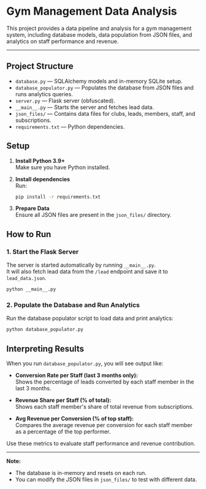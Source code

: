 #  Gym Management Data Analysis

This project provides a data pipeline and analysis for a gym management system, including database models, data population from JSON files, and analytics on staff performance and revenue.

---

##  Project Structure

- `database.py` — SQLAlchemy models and in-memory SQLite setup.
- `database_populator.py` — Populates the database from JSON files and runs analytics queries.
- `server.py` — Flask server (obfuscated).
- `__main__.py` — Starts the server and fetches lead data.
- `json_files/` — Contains data files for clubs, leads, members, staff, and subscriptions.
- `requirements.txt` — Python dependencies.

## Setup

1. **Install Python 3.9+**  
   Make sure you have Python installed.

2. **Install dependencies**  
   Run:
   ```sh
   pip install -r requirements.txt
   ```

3. **Prepare Data**  
   Ensure all JSON files are present in the `json_files/` directory.

## How to Run

### 1. Start the Flask Server

The server is started automatically by running `__main__.py`.  
It will also fetch lead data from the `/lead` endpoint and save it to `lead_data.json`.

```sh
python __main__.py
```

### 2. Populate the Database and Run Analytics

Run the database populator script to load data and print analytics:

```sh
python database_populator.py
```

## Interpreting Results

When you run `database_populator.py`, you will see output like:

- **Conversion Rate per Staff (last 3 months only):**  
  Shows the percentage of leads converted by each staff member in the last 3 months.

- **Revenue Share per Staff (% of total):**  
  Shows each staff member's share of total revenue from subscriptions.

- **Avg Revenue per Conversion (% of top staff):**  
  Compares the average revenue per conversion for each staff member as a percentage of the top performer.

Use these metrics to evaluate staff performance and revenue contribution.

---

**Note:**  
- The database is in-memory and resets on each run.
- You can modify the JSON files in `json_files/` to test with different data.
